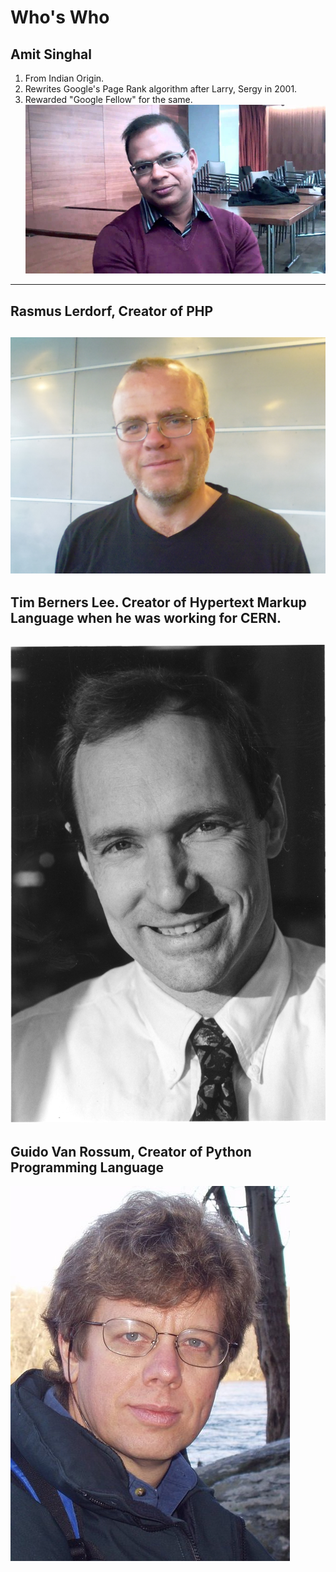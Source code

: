# Who's Who
## Amit Singhal
1. From Indian Origin.
2. Rewrites Google's Page Rank algorithm after Larry, Sergy in 2001.
3. Rewarded "Google Fellow" for the same.
![](images/amit-singhal.jpg)
----
## Rasmus Lerdorf, Creator of PHP
![](images/Rasmus_Lerdorf_August_2014_cropped.JPG)
----
## Tim Berners Lee. Creator of Hypertext Markup Language when he was working for CERN.
![](images/TimBL-bw-big-400-bright.jpeg)
----
## Guido Van Rossum, Creator of Python Programming Language
![](images/Guido_van_Rossum.jpg)

